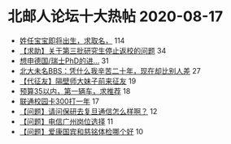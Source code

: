 # 北邮人论坛十大热帖 2020-08-17

- [姓任宝宝即将出生，求取名，](https://bbs.byr.cn/article/Feeling/3153111) 114
- [【求助】关于第三批研究生停止返校的问题](https://bbs.byr.cn/article/Talking/6215870) 34
- [想申德国/瑞士PhD的进...](https://bbs.byr.cn/article/GoAbroad/372032) 31
- [北大未名BBS：凭什么我辛苦二十年，现在却比别人差](https://bbs.byr.cn/article/WorkLife/1151631) 27
- [【代征友】隔壁师大妹子前来征友](https://bbs.byr.cn/article/Friends/1968310) 19
- [预算35以内，第一辆车，求推荐](https://bbs.byr.cn/article/AutoMotor/128288) 18
- [联通校园卡300打一年](https://bbs.byr.cn/article/AimBUPT/106190) 17
- [【问题】请问保研去复旦通信怎么样啊？](https://bbs.byr.cn/article/AimGraduate/1194898) 12
- [【问题】电信广州岗位选择](https://bbs.byr.cn/article/Job/2098239) 11
- [【问题】爱康国宾和慈铭体检哪个好](https://bbs.byr.cn/article/Health/221737) 10


